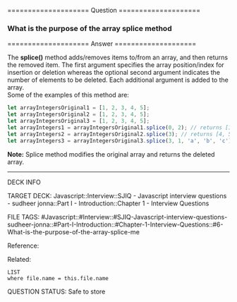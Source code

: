 ==================== Question ====================  

### What is the purpose of the array splice method  

==================== Answer ====================  

The **splice()** method adds/removes items to/from an array, and then returns
the removed item. The first argument specifies the array position/index for
insertion or deletion whereas the optional second argument indicates the number
of elements to be deleted. Each additional argument is added to the array.  
Some of the examples of this method are:

```javascript
let arrayIntegersOriginal1 = [1, 2, 3, 4, 5];
let arrayIntegersOriginal2 = [1, 2, 3, 4, 5];
let arrayIntegersOriginal3 = [1, 2, 3, 4, 5];
let arrayIntegers1 = arrayIntegersOriginal1.splice(0, 2); // returns [1, 2]; original array: [3, 4, 5]
let arrayIntegers2 = arrayIntegersOriginal2.splice(3); // returns [4, 5]; original array: [1, 2, 3]
let arrayIntegers3 = arrayIntegersOriginal3.splice(3, 1, 'a', 'b', 'c'); //returns [4]; original array: [1, 2, 3, "a", "b", "c", 5]
```

**Note:** Splice method modifies the original array and returns the deleted
array.

---

DECK INFO

TARGET DECK: Javascript::Interview::SJIQ - Javascript interview questions -
sudheer jonna::Part I - Introduction::Chapter 1 - Interview Questions

FILE TAGS:
#Javascript::#Interview::#SJIQ-Javascript-interview-questions-sudheer-jonna::#Part-I-Introduction::#Chapter-1-Interview-Questions::#6-What-is-the-purpose-of-the-array-splice-me

Reference:

Related:

```dataview
LIST
where file.name = this.file.name
```

QUESTION STATUS: Safe to store
